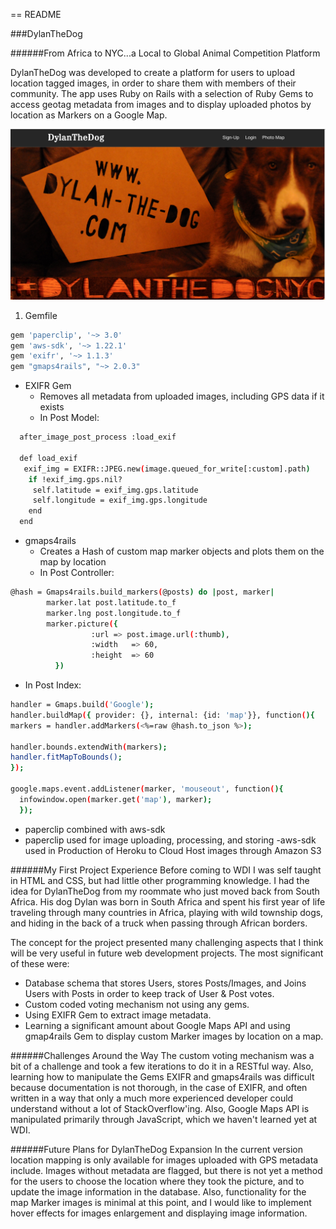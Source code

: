 == README

###DylanTheDog

######From Africa to NYC...a Local to Global Animal Competition Platform

DylanTheDog was developed to create a platform for users to upload location tagged images, in order to share them with members of their community.  The app uses Ruby on Rails with a selection of Ruby Gems to access geotag metadata from images and to display uploaded photos by location as Markers on a Google Map.

![image](./app/assets/images/DTD_screenshot.png)

1) Gemfile
```bash
gem 'paperclip', '~> 3.0'
gem 'aws-sdk', '~> 1.22.1'
gem 'exifr', '~> 1.1.3'
gem "gmaps4rails", "~> 2.0.3"
```

- EXIFR Gem
  - Removes all metadata from uploaded images, including GPS data if it exists
  - In Post Model:

```bash
  after_image_post_process :load_exif

  def load_exif
   exif_img = EXIFR::JPEG.new(image.queued_for_write[:custom].path)
    if !exif_img.gps.nil?
     self.latitude = exif_img.gps.latitude
     self.longitude = exif_img.gps.longitude
    end
  end
```

- gmaps4rails
  - Creates a Hash of custom map marker objects and plots them on the map by location
  - In Post Controller:

```bash
@hash = Gmaps4rails.build_markers(@posts) do |post, marker|
        marker.lat post.latitude.to_f
        marker.lng post.longitude.to_f
        marker.picture({
                  :url => post.image.url(:thumb),
                  :width   => 60,
                  :height  => 60
          }) 
```
  - In Post Index:

  ```bash
  handler = Gmaps.build('Google');
  handler.buildMap({ provider: {}, internal: {id: 'map'}}, function(){
  markers = handler.addMarkers(<%=raw @hash.to_json %>);

  handler.bounds.extendWith(markers);
  handler.fitMapToBounds();
});

  google.maps.event.addListener(marker, 'mouseout', function(){
    infowindow.open(marker.get('map'), marker);
    });
```

- paperclip combined with aws-sdk 
 - paperclip used for image uploading, processing, and storing
 -aws-sdk used in Production of Heroku to Cloud Host images through Amazon S3


######My First Project Experience
Before coming to WDI I was self taught in HTML and CSS, but had little other programming knowledge.  I had the idea for DylanTheDog from my roommate who just moved back from South Africa.  His dog Dylan was born in South Africa and spent his first year of life traveling through many countries in Africa, playing with wild township dogs, and hiding in the back of a truck when passing through African borders.

The concept for the project presented many challenging aspects that I think will be very useful in future web development projects.  The most significant of these were:
- Database schema that stores Users, stores Posts/Images, and Joins Users with Posts in order to keep track of User & Post votes. 
- Custom coded voting mechanism not using any gems.
- Using EXIFR Gem to extract image metadata.
- Learning a significant amount about Google Maps API and using gmap4rails Gem to display custom Marker images by location on a map.


######Challenges Around the Way
The custom voting mechanism was a bit of a challenge and took a few iterations to do it in a RESTful way. Also, learning how to manipulate the Gems EXIFR and gmaps4rails was difficult because documentation is not thorough, in the case of EXIFR, and often written in a way that only a much more experienced developer could understand without a lot of StackOverflow'ing.  Also, Google Maps API is manipulated primarily through JavaScript, which we haven't learned yet at WDI.

######Future Plans for DylanTheDog Expansion
In the current version location mapping is only available for images uploaded with GPS metadata include.  Images without metadata are flagged, but there is not yet a method for the users to choose the location where they took the picture, and to update the image information in the database.  Also, functionality for the map Marker images is minimal at this point, and I would like to implement hover effects for images enlargement and displaying image information.

